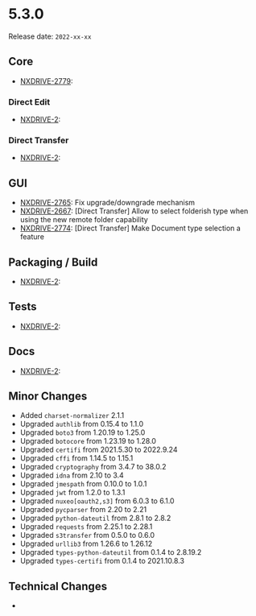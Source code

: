 # 5.3.0

Release date: `2022-xx-xx`

## Core

- [NXDRIVE-2779](https://jira.nuxeo.com/browse/NXDRIVE-2779):

### Direct Edit

- [NXDRIVE-2](https://jira.nuxeo.com/browse/NXDRIVE-2):

### Direct Transfer

- [NXDRIVE-2](https://jira.nuxeo.com/browse/NXDRIVE-2):

## GUI

- [NXDRIVE-2765](https://jira.nuxeo.com/browse/NXDRIVE-2765): Fix upgrade/downgrade mechanism
- [NXDRIVE-2667](https://jira.nuxeo.com/browse/NXDRIVE-2667): [Direct Transfer] Allow to select folderish type when using the new remote folder capability
- [NXDRIVE-2774](https://jira.nuxeo.com/browse/NXDRIVE-2774): [Direct Transfer] Make Document type selection a feature

## Packaging / Build

- [NXDRIVE-2](https://jira.nuxeo.com/browse/NXDRIVE-2):

## Tests

- [NXDRIVE-2](https://jira.nuxeo.com/browse/NXDRIVE-2):

## Docs

- [NXDRIVE-2](https://jira.nuxeo.com/browse/NXDRIVE-2):

## Minor Changes

- Added `charset-normalizer` 2.1.1
- Upgraded `authlib` from 0.15.4 to 1.1.0
- Upgraded `boto3` from 1.20.19 to 1.25.0
- Upgraded `botocore` from 1.23.19 to 1.28.0
- Upgraded `certifi` from 2021.5.30 to 2022.9.24
- Upgraded `cffi` from 1.14.5 to 1.15.1
- Upgraded `cryptography` from 3.4.7 to 38.0.2
- Upgraded `idna` from 2.10 to 3.4
- Upgraded `jmespath` from 0.10.0 to 1.0.1
- Upgraded `jwt` from 1.2.0 to 1.3.1
- Upgraded `nuxeo[oauth2,s3]` from 6.0.3 to 6.1.0
- Upgraded `pycparser` from 2.20 to 2.21
- Upgraded `python-dateutil` from 2.8.1 to 2.8.2
- Upgraded `requests` from 2.25.1 to 2.28.1
- Upgraded `s3transfer` from 0.5.0 to 0.6.0
- Upgraded `urllib3` from 1.26.6 to 1.26.12
- Upgraded `types-python-dateutil` from 0.1.4 to 2.8.19.2
- Upgraded `types-certifi` from 0.1.4 to 2021.10.8.3

## Technical Changes

-
